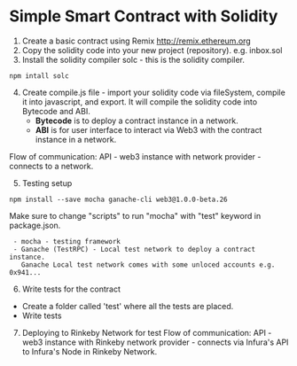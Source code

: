 # Simple Smart Contract with Solidity

1. Create a basic contract using Remix
  http://remix.ethereum.org
2. Copy the solidity code into your new project (repository). e.g. inbox.sol
3. Install the solidity compiler
solc - this is the solidity compiler.
```
npm intall solc
```
4. Create compile.js file - import your solidity code via fileSystem, compile it into javascript, and export.
   It will compile the solidity code into Bytecode and ABI.
   - <b>Bytecode</b> is to deploy a contract instance in a network.
   - <b>ABI</b> is for user interface to interact via Web3 with the contract instance in a network.

  Flow of communication:
  API - web3 instance with network provider - connects to a network.

5. Testing setup
  ```
  npm install --save mocha ganache-cli web3@1.0.0-beta.26
  ````
  Make sure to change "scripts" to run "mocha" with "test" keyword in package.json.
  
  ```
   - mocha - testing framework
   - Ganache (TestRPC) - Local test network to deploy a contract instance.
     Ganache Local test network comes with some unloced accounts e.g. 0x941...
  ```

6. Write tests for the contract
  - Create a folder called 'test' where all the tests are placed.
  - Write tests

7. Deploying to Rinkeby Network for test
  Flow of communication:
  API - web3 instance with Rinkeby network provider - connects via Infura's API to Infura's Node in Rinkeby Network.




